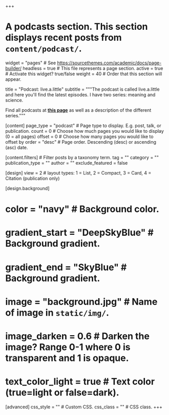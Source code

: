 +++
# A podcasts section. This section displays recent posts from `content/podcast/`.
widget                = "pages"           # See https://sourcethemes.com/academic/docs/page-builder/
headless              = true              # This file represents a page section.
active                = true              # Activate this widget? true/false
weight                = 40                # Order that this section will appear.

title = "Podcast: live.a.little"
subtitle              = """The podcast is called live.a.little and here you'll find the latest episodes. I have two series: meaning and science.

Find all podcasts at <strong>[this page](/livealittle/)</strong> as well as a description of the different series."""

[content]
  page_type           = "podcast"         # Page type to display. E.g. post, talk, or publication.
  count               = 0                 # Choose how much pages you would like to display (0 = all pages)
  offset              = 0                 # Choose how many pages you would like to offset by
  order               = "desc"            # Page order. Descending (desc) or ascending (asc) date.

  [content.filters]                       # Filter posts by a taxonomy term.
    tag               = ""
    category          = ""
    publication_type  = ""
    author            = ""
    exclude_featured  = false
  
[design]
  view                = 2                 # layout types: 1 = List, 2 = Compact, 3 = Card, 4 = Citation (publication only)
  
[design.background]
  # color             = "navy"            # Background color.
  # gradient_start    = "DeepSkyBlue"     # Background gradient.
  # gradient_end      = "SkyBlue"         # Background gradient.
  # image             = "background.jpg"  # Name of image in `static/img/`.
  # image_darken      = 0.6               # Darken the image? Range 0-1 where 0 is transparent and 1 is opaque.
  # text_color_light  = true              # Text color (true=light or false=dark).
  
[advanced]
 css_style            = ""                # Custom CSS. 
 css_class            = ""                # CSS class.
+++


